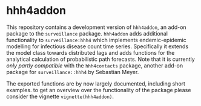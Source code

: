 # hhh4addon

This repository contains a development version of `hhh4addon`, an add-on package to the `surveillance` package. `hhh4addon` adds additional functionality to `surveillance:hhh4` which implements endemic-epidemic modelling for infectious disease count time series. Specifically it extends the model class towards distributed lags and adds functions for the analytical calculation of probabilistic path forecasts. Note that it is currently *only partly compatible* with the `hhh4contacts` package, another add-on package for `surveillance::hhh4` by Sebastian Meyer.

The exported functions are by now largely documented, including short examples. to get an overview over the functionality of the package please consider the vignette `vignette(hhh4addon)`.
